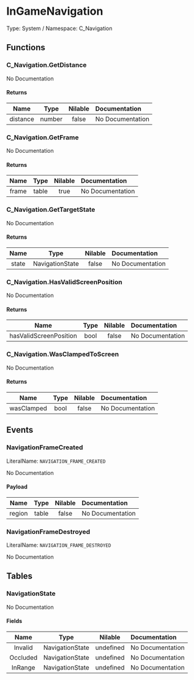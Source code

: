 # InGameNavigation

Type: System / Namespace: C_Navigation

## Functions

### C_Navigation.GetDistance

No Documentation

#### Returns
|Name|Type|Nilable|Documentation|
|:---:|:---:|:---:|:---|
|distance|number|false|No Documentation|
### C_Navigation.GetFrame

No Documentation

#### Returns
|Name|Type|Nilable|Documentation|
|:---:|:---:|:---:|:---|
|frame|table|true|No Documentation|
### C_Navigation.GetTargetState

No Documentation

#### Returns
|Name|Type|Nilable|Documentation|
|:---:|:---:|:---:|:---|
|state|NavigationState|false|No Documentation|
### C_Navigation.HasValidScreenPosition

No Documentation

#### Returns
|Name|Type|Nilable|Documentation|
|:---:|:---:|:---:|:---|
|hasValidScreenPosition|bool|false|No Documentation|
### C_Navigation.WasClampedToScreen

No Documentation

#### Returns
|Name|Type|Nilable|Documentation|
|:---:|:---:|:---:|:---|
|wasClamped|bool|false|No Documentation|
## Events

### NavigationFrameCreated
LiteralName: `NAVIGATION_FRAME_CREATED`

No Documentation

#### Payload
|Name|Type|Nilable|Documentation|
|:---:|:---:|:---:|:---|
|region|table|false|No Documentation|
### NavigationFrameDestroyed
LiteralName: `NAVIGATION_FRAME_DESTROYED`

No Documentation

## Tables

### NavigationState

No Documentation

#### Fields
|Name|Type|Nilable|Documentation|
|:---:|:---:|:---:|:---|
|Invalid|NavigationState|undefined|No Documentation|
|Occluded|NavigationState|undefined|No Documentation|
|InRange|NavigationState|undefined|No Documentation|